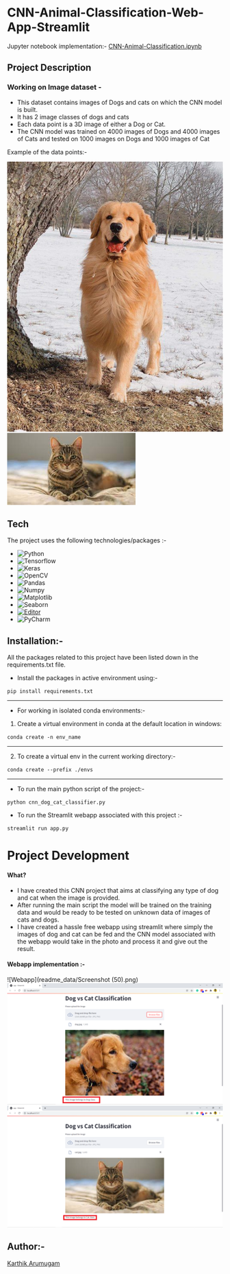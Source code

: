 # CNN-Animal-Classification-Web-App-Streamlit
Jupyter notebook implementation:-
[CNN-Animal-Classification.ipynb](https://colab.research.google.com/drive/1qO_Ds_5C_MpphYT6S5x8nxQhQvz61LLf)
## Project Description
### Working on Image dataset - 

* This dataset contains images of Dogs and cats on which the CNN model is built. 
* It has 2 image classes of dogs and cats
* Each data point is a 3D image of either a Dog or Cat.
* The CNN model was trained on 4000 images of Dogs and 4000 images of Cats and tested on 1000 images on Dogs and 1000 images of Cat

Example of the data points:- 

![Dog](readme_data/tucker.jpg)
![Cat](readme_data/cat.jpg)

## Tech
The project uses the following technologies/packages :- 

- ![Python](https://img.shields.io/badge/-Python-black?style=flat-square&logo=Python)
- ![Tensorflow](https://img.shields.io/badge/-TensorFlow-black?style=flat-square&logo=TensorFlow)
- ![Keras](https://img.shields.io/badge/-Keras-black?style=flat-square&logo=Keras)
- ![OpenCV](https://img.shields.io/badge/OpenCV-27338e?style=for-the-badge&logo=OpenCV&logoColor=white)
- ![Pandas](https://img.shields.io/badge/-Pandas-black?style=flat-square&logo=Pandas)
- ![Numpy](https://img.shields.io/badge/-Numpy-black?style=flat-square&logo=Numpy)
- ![Matplotlib](https://img.shields.io/badge/-Matplotlib-black?style=flat-square&logo=Matplotlib)
- ![Seaborn](https://img.shields.io/badge/-Seaborn-black?logo=seaborn&logoColor=white)
- [![Editor](https://img.shields.io/badge/Editor-VSCode-blue?style=flat-square&logo=visual-studio-code&logoColor=white)](https://code.visualstudio.com/)
- ![PyCharm](https://img.shields.io/badge/-PyCharm-000000?logo=pycharm&logoColor=white)


## Installation:-

All the packages related to this project have been listed down in the requirements.txt file.

* Install the packages in active environment using:-
```
pip install requirements.txt
```
------------
* For working in isolated conda environments:-
1. Create a virtual environment in conda at the default location in windows:
```
conda create -n env_name
```
-----------
2. To create a virtual env in the current working directory:-
```
conda create --prefix ./envs
```
-----------
* To run the main python script of the project:-
```
python cnn_dog_cat_classifier.py
```

* To run the Streamlit webapp associated with this project :-
```
streamlit run app.py
```
# Project Development 

#### What?
* I have created this CNN project that aims at classifying any type of dog and cat when the image is provided.
* After running the main script the model will be trained on the training data and would be ready to be tested on unknown data of images of cats and dogs.
* I have created a hassle free webapp using streamlit where simply the images of dog and cat can be fed and the CNN model associated with the webapp would take in the photo and process it and give out the result.


#### Webapp implementation :-

![Webapp](readme_data/Screenshot (50).png)
![Webapp test result for dog](readme_data/dog_webapp_test.png)
![Webapp test result for cat](readme_data/cat_webapp_test.png)



## Author:-
[Karthik Arumugam](https://github.com/KarthikArumugam3)
